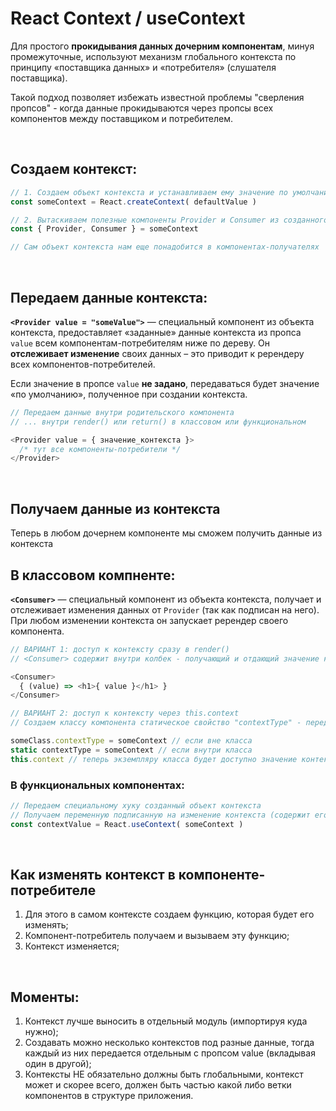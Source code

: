# React Context / useContext

Для простого __прокидывания данных дочерним компонентам__, минуя промежуточные, используют механизм глобального контекста по принципу «поставщика данных» и «потребителя» (слушателя поставщика). 

Такой подход позволяет избежать известной проблемы "сверления пропсов" - когда данные прокидываются через пропсы всех компонентов между поставщиком и потребителем.

<br>

## Создаем контекст: 
```javascript
// 1. Создаем объект контекста и устанавливаем ему значение по умолчанию
const someContext = React.createContext( defaultValue )

// 2. Вытаскиваем полезные компоненты Provider и Consumer из созданного объекта
const { Provider, Consumer } = someContext

// Сам объект контекста нам еще понадобится в компонентах-получателях
```

<br>

## Передаем данные контекста: 

__`<Provider value = "someValue">`__ — специальный компонент из объекта контекста, предоставляет «заданные» данные контекста из пропса `value` всем компонентам-потребителям ниже по дереву. Он __отслеживает изменение__ своих данных – это приводит к ререндеру всех компонентов-потребителей.

Если значение в пропсе `value` __не задано__, передаваться будет значение «по умолчанию», полученное при создании контекста.

```javascript
// Передаем данные внутри родительского компонента
// ... внутри render() или return() в классовом или функциональном

<Provider value = { значение_контекста }> 
  /* тут все компоненты-потребители */
</Provider>
```

<br>

## Получаем данные из контекста
Теперь в любом дочернем компоненте мы сможем получить данные из контекста

## В классовом компненте: 
__`<Consumer>`__ — специальный компонент из объекта контекста, получает и отслеживает изменения данных от `Provider` (так как подписан на него). При любом изменении контекста он запускает ререндер своего компонента.

```javascript
// ВАРИАНТ 1: доступ к контексту сразу в render()
// <Consumer> содержит внутри колбек - получающий и отдающий значение контекста

<Consumer>
  { (value) => <h1>{ value }</h1> }
</Consumer>

// ВАРИАНТ 2: доступ к контексту через this.context
// Создаем классу компонента статическое свойство "contextType" - передаем туда созданный объект контекста

someClass.contextType = someContext // если вне класса
static contextType = someContext // если внутри класса
this.context // теперь экземпляру класса будет доступно значение контекста
```

### В функциональных компонентах:
```javascript
// Передаем специальному хуку созданный объект контекста
// Получаем переменную подписанную на изменение контекста (содержит его актуально значение)
const contextValue = React.useContext( someContext )
```

<br>

## Как изменять контекст в компоненте-потребителе
1.	Для этого в самом контексте создаем функцию, которая будет его изменять;
2.	Компонент-потребитель получаем и вызываем эту функцию;
3.	Контекст изменяется;

<br>

## Моменты: 
1. Контекст лучше выносить в отдельный модуль (импортируя куда нужно);
2. Создавать можно несколько контекстов под разные данные, тогда каждый из них передается отдельным <Provider> с пропсом value (вкладывая один в другой);
3. Контексты НЕ обязательно должны быть глобальными, контекст может и скорее всего, должен быть частью какой либо ветки компонентов в структуре приложения.
